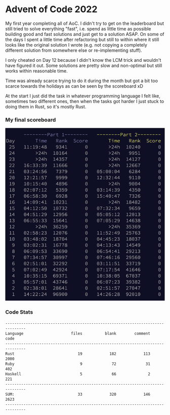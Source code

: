 # Advent of Code 2022

My first year completing all of AoC. I didn't try to get on the leaderboard but still tried to solve everything "fast", i.e. spend as little time as possible building good and fast solutions and just get to a solution ASAP. On some of the days I spent a little time after refactoring but still to within where it still looks like the original solution I wrote (e.g. not copying a completely different solution from somewhere else or re-implementing stuff).

I only cheated on Day 12 because I didn't know the LCM trick and wouldn't have figured it out. Some solutions are pretty slow and non-optimal but still works within reasonable time.

Time was already scarce trying to do it during the month but got a bit too scarce towards the holidays as can be seen by the scoreboard xD

At the start I just did the task in whatever programming language I felt like, sometimes two different ones, then when the tasks got harder I just stuck to doing them in Rust, so it's mostly Rust.

### My final scoreboard

![scoreboard](scoreboard.png)

### Code Stats

```
-------------------------------------------------------------------------------
Language                     files          blank        comment           code
-------------------------------------------------------------------------------
Rust                            19            182            113           2000
Ruby                             9             72             31            402
Haskell                          5             66              2            221
-------------------------------------------------------------------------------
SUM:                            33            320            146           2623
-------------------------------------------------------------------------------
```

